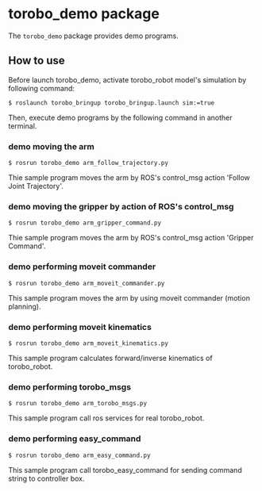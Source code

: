 
# torobo_demo package
The `torobo_demo` package provides demo programs.

## How to use
Before launch torobo_demo, activate torobo_robot model's simulation by following command:
```
$ roslaunch torobo_bringup torobo_bringup.launch sim:=true
```

Then, execute demo programs by the following command in another terminal.

### demo moving the arm
```
$ rosrun torobo_demo arm_follow_trajectory.py
```
Thie sample program moves the arm by ROS's control_msg action 'Follow Joint Trajectory'.

### demo moving the gripper by action of ROS's control_msg
```
$ rosrun torobo_demo arm_gripper_command.py
```
Thie sample program moves the arm by ROS's control_msg action 'Gripper Command'.

### demo performing moveit commander
```
$ rosrun torobo_demo arm_moveit_commander.py
```
This sample program moves the arm by using moveit commander (motion planning).

### demo performing moveit kinematics
```
$ rosrun torobo_demo arm_moveit_kinematics.py
```
This sample program calculates forward/inverse kinematics of torobo_robot.

### demo performing torobo_msgs
```
$ rosrun torobo_demo arm_torobo_msgs.py
```
This sample program call ros services for real torobo_robot.

### demo performing easy_command
```
$ rosrun torobo_demo arm_easy_command.py
```
This sample program call torobo_easy_command for sending command string to controller box.

